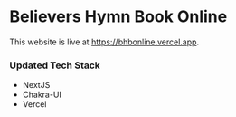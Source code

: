 # Believers Hymn Book Online

This website is live at https://bhbonline.vercel.app.

### Updated Tech Stack
- NextJS
- Chakra-UI
- Vercel